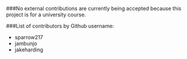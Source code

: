 ###No external contributions are currently being accepted because this project is for a university course.

###List of contributors by Github username:
- sparrow217
- jambunjo
- jakeharding